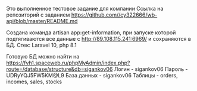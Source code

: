 Это выполненное тестовое задание для компании
Ссылка на репозиторий с заданием https://github.com//cy322666/wb-api/blob/master/README.md

Создана команда artisan app:get-information, при запуске которой подтягиваются все данные с http://89.108.115.241:6969/ и сохраняются в БД.
Стек: Laravel 10, php 8.1

Готовую БД можно найти на https://fvh1.spaceweb.ru/phpMyAdmin/index.php?route=/database/structure&db=sigankov06
Логин - sigankov06
Пароль - UDRyYQJ5FW5KM@L9
База данных - sigankov06
Таблицы - orders, incomes, sales, stocks

